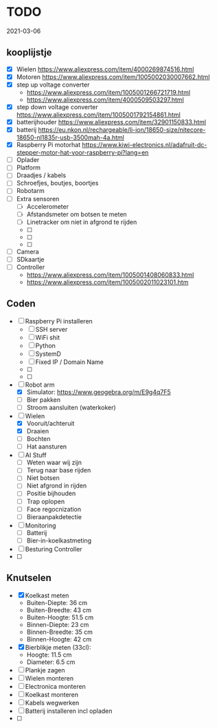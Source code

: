 # TODO

2021-03-06

## kooplijstje
- [x] Wielen https://www.aliexpress.com/item/4000269874516.html
- [x] Motoren https://www.aliexpress.com/item/1005002030007662.html
- [x] step up voltage converter 
	- https://www.aliexpress.com/item/1005001266721719.html
	- https://www.aliexpress.com/item/4000509503297.html
- [x] step down voltage converter https://www.aliexpress.com/item/1005001792154861.html
- [x] batterijhouder https://www.aliexpress.com/item/32901150833.html
- [x] batterij https://eu.nkon.nl/rechargeable/li-ion/18650-size/nitecore-18650-nl1835r-usb-3500mah-4a.html
- [x] Raspberry Pi motorhat https://www.kiwi-electronics.nl/adafruit-dc-stepper-motor-hat-voor-raspberry-pi?lang=en
- [ ] Oplader
- [ ] Platform
- [ ] Draadjes / kabels
- [ ] Schroefjes, boutjes, boortjes
- [ ] Robotarm
- [ ] Extra sensoren
    - [ ] Accelerometer
    - [ ] Afstandsmeter om botsen te meten
    - [ ] Linetracker om niet in afgrond te rijden
    - [ ] 
    - [ ] 
    - [ ] 
- [ ] Camera
- [ ] SDkaartje
- [ ] Controller
    - https://www.aliexpress.com/item/1005001408060833.html
    - https://www.aliexpress.com/item/1005002011023101.htm

## Coden
- [ ] Raspberry Pi installeren
    - [ ] SSH server
    - [ ] WiFi shit
    - [ ] Python
    - [ ] SystemD
    - [ ] Fixed IP / Domain Name
    - [ ] 
    - [ ] 
- [ ] Robot arm
    - [x] Simulator: https://www.geogebra.org/m/E9g4q7F5
    - [ ] Bier pakken
    - [ ] Stroom aansluiten (waterkoker)
- [ ] Wielen
    - [x] Vooruit/achteruit
    - [x] Draaien
    - [ ] Bochten
    - [ ] Hat aansturen
- [ ] AI Stuff
    - [ ] Weten waar wij zijn
    - [ ] Terug naar base rijden
    - [ ] Niet botsen
    - [ ] Niet afgrond in rijden
    - [ ] Positie bijhouden
    - [ ] Trap oplopen
    - [ ] Face regocnization
    - [ ] Bieraanpakdetectie
- [ ] Monitoring
    - [ ] Batterij
    - [ ] Bier-in-koelkastmeting
- [ ] Besturing Controller
- [ ]

## Knutselen
- [x] Koelkast meten
    - Buiten-Diepte: 36 cm
    - Buiten-Breedte: 43 cm
    - Buiten-Hoogte: 51.5 cm
    - Binnen-Diepte: 23 cm
    - Binnen-Breedte: 35 cm
    - Binnen-Hoogte: 42 cm
- [x] Bierblikje meten (33cl):
    - Hoogte: 11.5 cm
    - Diameter: 6.5 cm
- [ ] Plankje zagen
- [ ] Wielen monteren
- [ ] Electronica monteren
- [ ] Koelkast monteren
- [ ] Kabels wegwerken
- [ ] Batterij installeren incl opladen
- [ ] 
